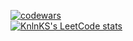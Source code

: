 [![codewars](https://www.codewars.com/users/mollyinmycup/badges/large)](https://www.codewars.com/users/mollyinmycup)  
[![KnlnKS's LeetCode stats](https://leetcode-stats-six.vercel.app/api?username=mollyinmycup)](https://github.com/KnlnKS/leetcode-stats)
